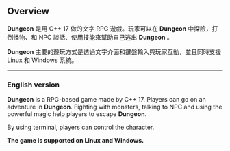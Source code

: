 ## Overview

**Dungeon** 是用 C++ 17 做的文字 RPG 遊戲。玩家可以在 **Dungeon** 中探險，打倒怪物、和 NPC 談話、使用技能來幫助自己逃出 **Dungeon** 。

**Dungeon** 主要的遊玩方式是透過文字介面和鍵盤輸入與玩家互動，並且同時支援 Linux 和 Windows 系統。

---
### English version

**Dungeon** is a RPG-based game made by C++ 17. Players can go on an adventure in **Dungeon**. Fighting with monsters, talking to NPC and using the powerful magic help players to escape **Dungeon**.

By using terminal, players can control the character.

**The game is supported on Linux and Windows.**
